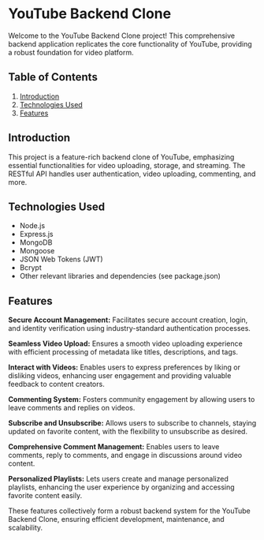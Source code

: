 # YouTube Backend Clone

Welcome to the YouTube Backend Clone project! This comprehensive backend application replicates the core functionality of YouTube, providing a robust foundation for video platform.

## Table of Contents

1. [Introduction](#introduction)
2. [Technologies Used](#technologies-used)
3. [Features](#features)

## Introduction

This project is a feature-rich backend clone of YouTube, emphasizing essential functionalities for video uploading, storage, and streaming. The RESTful API handles user authentication, video uploading, commenting, and more.

## Technologies Used

- Node.js
- Express.js
- MongoDB
- Mongoose
- JSON Web Tokens (JWT)
- Bcrypt
- Other relevant libraries and dependencies (see package.json)

## Features

**Secure Account Management:**
Facilitates secure account creation, login, and identity verification using industry-standard authentication processes.

**Seamless Video Upload:**
Ensures a smooth video uploading experience with efficient processing of metadata like titles, descriptions, and tags.

**Interact with Videos:**
Enables users to express preferences by liking or disliking videos, enhancing user engagement and providing valuable feedback to content creators.

**Commenting System:**
Fosters community engagement by allowing users to leave comments and replies on videos.

**Subscribe and Unsubscribe:**
Allows users to subscribe to channels, staying updated on favorite content, with the flexibility to unsubscribe as desired.

**Comprehensive Comment Management:**
Enables users to leave comments, reply to comments, and engage in discussions around video content.

**Personalized Playlists:**
Lets users create and manage personalized playlists, enhancing the user experience by organizing and accessing favorite content easily.

These features collectively form a robust backend system for the YouTube Backend Clone, ensuring efficient development, maintenance, and scalability.
